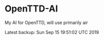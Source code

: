 # OpenTTD-AI
My AI for OpenTTD, will use primarily air

Latest backup: Sun Sep 15 19:51:02 UTC 2019

